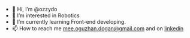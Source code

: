 - 👋 Hi, I’m @ozzydo
- 👀 I’m interested in Robotics
- 🌱 I’m currently learning Front-end developing.
- 📫 How to reach me mee.oguzhan.dogan@gmail.com and on [linkedin](https://www.linkedin.com/in/oguzhan-dogan/)
